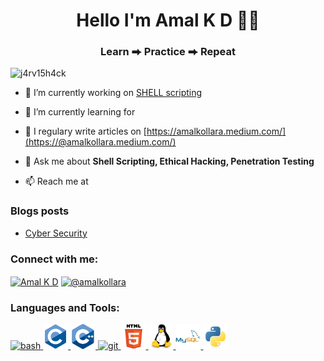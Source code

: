 <h1 align="center">Hello I'm Amal K D 👨‍💻</h1>
<h3 align="center">Learn ⮕ Practice ⮕ Repeat</h3>

<p align="left"> <img src="https://komarev.com/ghpvc/?username=j4rv15h4ck&label=Profile%20views&color=008ae6&style=flat-square" alt="j4rv15h4ck" /> </p>

- 🔭 I’m currently working on [SHELL scripting](https:linkgithub)

- 🌱 I’m currently learning for 

- 📝 I regulary write articles on [https://amalkollara.medium.com/](https://@amalkollara.medium.com/)

- 💬 Ask me about **Shell Scripting, Ethical Hacking, Penetration Testing**

- 📫 Reach me at 

### Blogs posts
<!-- BLOG-POST-LIST:START -->
- [Cyber Security](https://medium.com/@amalkollara/introduction-to-cyber-security-43a561d142bb)
<!-- BLOG-POST-LIST:END -->

<h3 align="left">Connect with me:</h3>
<p align="left">
<a href="linkedin.com/in/amalkollara" target="blank"><img align="center" src="https://cdn.jsdelivr.net/npm/simple-icons@3.0.1/icons/linkedin.svg" alt="Amal K D" height="30" width="40" /></a>
<a href="https://@amalkollara.medium.com/" target="blank"><img align="center" src="https://cdn.jsdelivr.net/npm/simple-icons@3.0.1/icons/medium.svg" alt="@amalkollara" height="30" width="40" /></a>
</p>

<h3 align="left">Languages and Tools:</h3>
<p align="left"> <a href="https://www.gnu.org/software/bash/" target="_blank"> <img src="https://www.vectorlogo.zone/logos/gnu_bash/gnu_bash-icon.svg" alt="bash" width="40" height="40"/> </a> <a href="https://www.cprogramming.com/" target="_blank"> <img src="https://raw.githubusercontent.com/devicons/devicon/master/icons/c/c-original.svg" alt="c" width="40" height="40"/> </a> <a href="https://www.w3schools.com/cpp/" target="_blank"> <img src="https://raw.githubusercontent.com/devicons/devicon/master/icons/cplusplus/cplusplus-original.svg" alt="cplusplus" width="40" height="40"/> </a> <a href="https://git-scm.com/" target="_blank"> <img src="https://www.vectorlogo.zone/logos/git-scm/git-scm-icon.svg" alt="git" width="40" height="40"/> </a> <a href="https://www.w3.org/html/" target="_blank"> <img src="https://raw.githubusercontent.com/devicons/devicon/master/icons/html5/html5-original-wordmark.svg" alt="html5" width="40" height="40"/> </a> <a href="https://www.linux.org/" target="_blank"> <img src="https://raw.githubusercontent.com/devicons/devicon/master/icons/linux/linux-original.svg" alt="linux" width="40" height="40"/> </a> <a href="https://www.mysql.com/" target="_blank"> <img src="https://raw.githubusercontent.com/devicons/devicon/master/icons/mysql/mysql-original-wordmark.svg" alt="mysql" width="40" height="40"/> </a> <a href="https://www.python.org" target="_blank"> <img src="https://raw.githubusercontent.com/devicons/devicon/master/icons/python/python-original.svg" alt="python" width="40" height="40"/> </a> </p>
